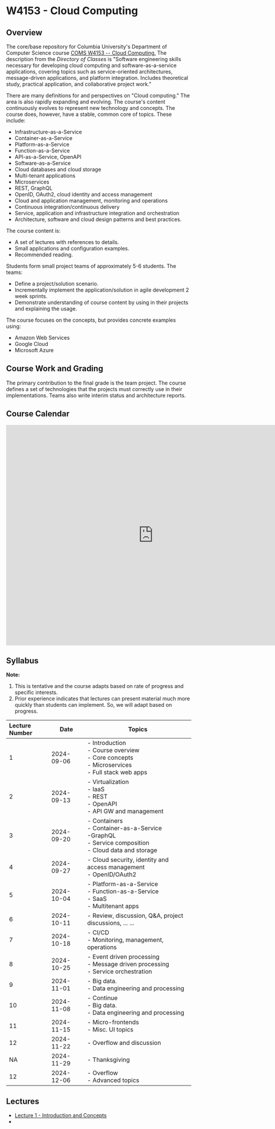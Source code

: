 # W4153 - Cloud Computing

## Overview

The core/base repository for Columbia University's Department of Computer Science
course [COMS W4153 -- Cloud Computing.](https://wwwapp.cc.columbia.edu/cu/bulletin/uwb/subj/COMS/W4153-20243-001/)
The description from the _Directory of Classes_ is "Software engineering skills necessary for
developing cloud computing and software-as-a-service applications, covering topics such as
service-oriented architectures, message-driven applications, and platform integration. Includes
theoretical study, practical application, and collaborative project work."

There are many definitions for and perspectives on "Cloud computing." The area is also rapidly expanding and
evolving. The course's content continuously evolves to represent new technology and concepts. The course does,
however, have a stable, common core of topics. These include:
- Infrastructure-as-a-Service
- Container-as-a-Service
- Platform-as-a-Service
- Function-as-a-Service
- API-as-a-Service, OpenAPI
- Software-as-a-Service
- Cloud databases and cloud storage
- Multi-tenant applications
- Microservices
- REST, GraphQL
- OpenID, OAuth2, cloud identity and access management
- Cloud and application management, monitoring and operations
- Continuous integration/continuous delivery
- Service, application and infrastructure integration and orchestration
- Architecture, software and cloud design patterns and best practices.

The course content is:
- A set of lectures with references to details.
- Small applications and configuration examples.
- Recommended reading.

Students form small project teams of approximately 5-6 students. The teams:
- Define a project/solution scenario.
- Incrementally implement the application/solution in agile development 2 week sprints.
- Demonstrate understanding of course content by using in their projects and explaining the usage.

The course focuses on the concepts, but provides concrete examples using:
- Amazon Web Services
- Google Cloud
- Microsoft Azure

## Course Work and Grading

The primary contribution to the final grade is the team project. The course defines a set of technologies
that the projects must correctly use in their implementations. Teams also write interim status and architecture
reports.

## Course Calendar

<iframe src="https://calendar.google.com/calendar/embed?src=c_20e9e0f50614367e628dd2152506a45acbdaf8d9ff22207ef9c1c3807f11ace5%40group.calendar.google.com&ctz=America%2FNew_York" style="border: 0" width="800" height="600" frameborder="0" scrolling="no"></iframe>

## Syllabus

__Note:__
1. This is tentative and the course adapts based on rate of progress and specific interests.
2. Prior experience indicates that lectures can present material much more quickly than students can implement.
So, we will adapt based on progress.

| Lecture Number | Date       | Topics                                                                                                         |
|:---------------|------------|----------------------------------------------------------------------------------------------------------------|
| 1              | 2024-09-06 | - Introduction<br> - Course overview<br> - Core concepts<br> - Microservices<br> - Full stack web apps         |
| 2              | 2024-09-13 | - Virtualization<br> - IaaS<br> - REST<br> - OpenAPI<br> - API GW and management                               |
| 3              | 2024-09-20 | - Containers<br> - Container-as-a-Service<br> -GraphQL <br> - Service composition<br> - Cloud data and storage |
| 4              | 2024-09-27 | - Cloud security, identity and access management<br> - OpenID/OAuth2                                           |
| 5              | 2024-10-04 | - Platform-as-a-Service<br> - Function-as-a-Service<br> - SaaS<br> - Multitenant apps                          |
| 6              | 2024-10-11 | - Review, discussion, Q&A, project discussions, ... ...                                                        |
| 7              | 2024-10-18 | - CI/CD<br> - Monitoring, management, operations<br>                                                           |
| 8              | 2024-10-25 | - Event driven processing<br> - Message driven processing<br> - Service orchestration                          |
| 9              | 2024-11-01 | - Big data.<br> - Data engineering and processing                                                              |
| 10             | 2024-11-08 | - Continue<br> - Big data.<br> - Data engineering and processing                                               |
| 11             | 2024-11-15 | - Micro-frontends<br> - Misc. UI topics                                                                        |
| 12             | 2024-11-22 | - Overflow and discussion                                                                                      |
| NA             | 2024-11-29 | - Thanksgiving                                                                                                 |
| 12             | 2024-12-06 | - Overflow<br> - Advanced topics                                                                               |


## Lectures

- [Lecture 1 - Introduction and Concepts](https://github.com/donald-f-ferguson/W4153-Cloud-Computing-Base/blob/dad4dc930692d6dfdc60ae34fa8dd8e2c942d7a9/Lectures/W4153-2024F-1-Introduction-Concepts/W4153-2024F-1-Introduction-Concepts-V5.pdf)
- 
